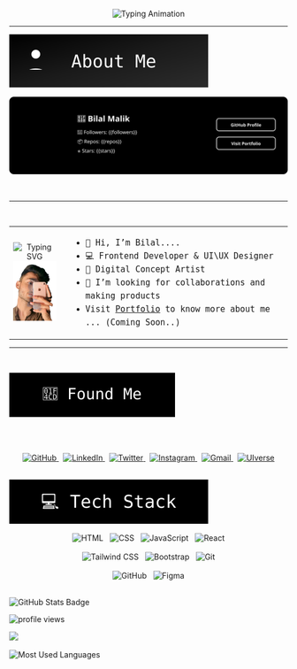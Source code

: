 
<p align="center">
  <img src="https://readme-typing-svg.herokuapp.com?font=Fira+Code&size=24&duration=3000&pause=1000&color=000000&center=true&vCenter=true&width=600&lines=%22Building+-+Designing+-+Creating%22" alt="Typing Animation">
</p>  <hr> 

<img src="https://raw.githubusercontent.com/bilalmalik04/bilalmalik04/main/about-me-btn.svg" alt="About Me Button">


<!--   <img src="https://github.com/bilalmalik04/bilalmalik04/blob/main/heroBanner.svg" /> -->
<p align="center">
  <img src="https://github.com/bilalmalik04/bilalmalik04/blob/main/herobanner.svg" />
</p>



<br>

<table>
  <tr>
    <!-- Left: Animation + Avatar -->
    <td align="center" style="padding-right: 20px;">
      <!-- Typing animation (smaller width + height) -->
      <img src="https://readme-typing-svg.demolab.com?font=Fira+Code&size=16&duration=3000&pause=1000&color=000000&center=true&vCenter=true&width=150&height=40&lines=Hey+I+am+Bilal" alt="Typing SVG" />
      <br />
      <!-- Avatar -->
<!--       <img  src="https://github.com/bilalmalik04.png" width="120"  alt="Bilal Malik" /> -->
      <img src="https://raw.githubusercontent.com/bilalmalik04/bilalmalik04/main/imgPersonal1.png" width="100" alt="Bilal Malik">
    </td>
<hr> <br>
    <!-- Right: About Me -->
    <td style="vertical-align: top; font-family: monospace; font-size: 15px; line-height: 1.6;">
      <ul>
        <li>👋 Hi, I’m Bilal....</li>
        <li>💻 Frontend Developer & UI\UX Designer</li>
        <li>🎨 Digital Concept Artist </li>
        <li>🤝 I’m looking for collaborations and making products</li>
        <li>Visit <a href="#m" target="_blank">Portfolio</a> to know more about me ...  (Coming Soon..) </li>
      </ul>
    </td>
  </tr>
</table>
<hr> <br>

<p align="left">
  <img src="https://raw.githubusercontent.com/bilalmalik04/bilalmalik04/main/found-me-btn.svg" />
</p> <br>
<br>
<p align="center">
  <a href="https://github.com/bilalmalik04" target="_blank">
    <img alt="GitHub" height="32" src="https://cdn.jsdelivr.net/gh/devicons/devicon/icons/github/github-original.svg" />
  </a>&nbsp;
  <a href="#" target="_blank">
    <img alt="LinkedIn" height="32" src="https://cdn.jsdelivr.net/gh/devicons/devicon/icons/linkedin/linkedin-original.svg" />
  </a>&nbsp;
  <a href="#" target="_blank">
    <img alt="Twitter" height="32" src="https://cdn.jsdelivr.net/gh/devicons/devicon/icons/twitter/twitter-original.svg" />
  </a>&nbsp;
  <a  href="#" target="_blank">
    <img alt="Instagram" height="32" src="https://img.icons8.com/fluency/48/instagram-new.png" />
  </a>&nbsp;
  <a href="mailto:infobilalmalik04@gmail.com" target="_blank">
    <img alt="Gmail" height="32" src="https://img.icons8.com/color/48/gmail--v1.png" />
  </a>&nbsp;
  <a href="#" target="_blank">
    <img alt="UIverse" height="32" src="https://uiverse.io/favicon.ico" />
  </a>
</p>
<br>
<img src="https://github.com/bilalmalik04/bilalmalik04/blob/main/tech-stack.svg" />

<p align="center">
  <!-- Row 1: 4 icons -->
  <img src="https://cdn.jsdelivr.net/gh/devicons/devicon/icons/html5/html5-original.svg" height="40" alt="HTML" />
  &nbsp;
  <img src="https://cdn.jsdelivr.net/gh/devicons/devicon/icons/css3/css3-original.svg" height="40" alt="CSS" />
  &nbsp;
  <img src="https://cdn.jsdelivr.net/gh/devicons/devicon/icons/javascript/javascript-original.svg" height="40" alt="JavaScript" />
  &nbsp;
  <img src="https://cdn.jsdelivr.net/gh/devicons/devicon/icons/react/react-original.svg" height="40" alt="React" />
  <br /><br />

  <!-- Row 2: 3 icons -->
  <img src="https://img.icons8.com/color/48/tailwind_css.png" height="40" alt="Tailwind CSS" />
  &nbsp;
  <img src="https://cdn.jsdelivr.net/gh/devicons/devicon/icons/bootstrap/bootstrap-original.svg" height="40" alt="Bootstrap" />
  &nbsp;
  <img src="https://cdn.jsdelivr.net/gh/devicons/devicon/icons/git/git-original.svg" height="40" alt="Git" />
  <br /><br />

  <!-- Row 3: 2 icons -->
  <img src="https://cdn.jsdelivr.net/gh/devicons/devicon/icons/github/github-original.svg" height="40" alt="GitHub" />
  &nbsp;
  <img src="https://cdn.jsdelivr.net/gh/devicons/devicon/icons/figma/figma-original.svg" height="40" alt="Figma" />
  <br /><br />
</p>

<p align="left">
  <img src="https://img.shields.io/badge/GITHUB%20STATS-000000?style=for-the-badge&logo=github&logoColor=white" alt="GitHub Stats Badge"/>
</p>

<!-- PROFILE VIEWS COUNTER -->
<p align="left">
  <img src="https://komarev.com/ghpvc/?username=bilalmalik04&label=Profile%20views&color=8000ff&style=flat" alt="profile views" />
</p>


<!-- GITHUB STATS CARD -->
<p align="left">
   <img src="https://github-readme-stats.vercel.app/api?username=bilalmalik04&show_icons=true&theme=radical" />
</p>

<!-- MOST USED LANGUAGES -->
<p align="left">
  <img src="https://github-readme-stats.vercel.app/api/top-langs/?username=bilalmalik04&layout=compact&theme=tokyonight" height="150" alt="Most Used Languages" />
</p>


